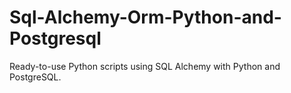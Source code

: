 # Sql-Alchemy-Orm-Python-and-Postgresql
Ready-to-use Python scripts using SQL Alchemy with Python and PostgreSQL.

